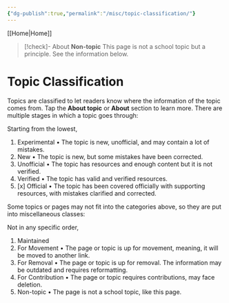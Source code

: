 ```yaml
---
{"dg-publish":true,"permalink":"/misc/topic-classification/"}
---
```



[[Home\|Home]]

>[!check]- About
>**Non-topic**
>This page is not a school topic but a principle. See the information below.

#  Topic Classification

 Topics are  classified to let readers know where the information of the topic comes from. Tap the **About topic**  or **About** section to learn more. There are multiple stages in which a topic goes through:

Starting from the lowest,
1. Experimental
• The topic is new, unofficial, and may contain a lot of mistakes.
2. New
• The topic is new, but some mistakes have been corrected.
3. Unofficial
• The topic has resources and enough content but it is not verified.
4.  Verified
• The topic has valid and verified resources.
5. [x] Official
• The topic has been covered officially with supporting resources, with mistakes clarified and corrected.

Some topics or pages may not fit into the categories above, so they are put into miscellaneous classes:

Not in any specific order,
1. Maintained
2. For Movement
• The page or topic is up for movement, meaning, it will be moved to another link.
3. For Removal
• The page or topic is up for removal. The information may be outdated and requires reformatting.
4. For Contribution
• The page or topic requires contributions, may face deletion.
5. Non-topic
• The page is not a school topic, like this page.